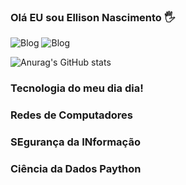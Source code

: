 
### Olá EU sou Ellison Nascimento 🖐️

![Blog](https://aleen42.github.io/badges/src/lamborghini.svg)
![Blog](https://img.shields.io/badge/Ask%20me-anything-1abc9c.svg)

![Anurag's GitHub stats](https://github-readme-stats.vercel.app/api?username=anuraghazra&show_icons=true&bg_color=00000000)

### Tecnologia do meu dia dia!


<div>

<div>

### Redes de Computadores

### SEgurança da INformação

### Ciência da Dados Paython
